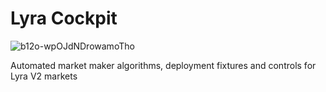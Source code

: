 # Lyra Cockpit

![b12o-wpOJdNDrowamoTho](https://github.com/lyra-finance/cockpit/assets/46257136/2ebcb497-1f73-45cc-96fd-952f2f70a454)

Automated market maker algorithms, deployment fixtures and controls for Lyra V2 markets


